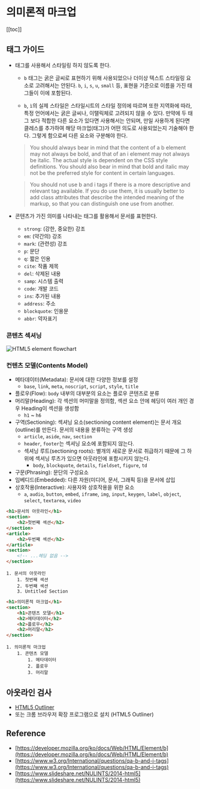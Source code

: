 # 의미론적 마크업

[[toc]]

## 태그 가이드

- 태그를 사용해서 스타일링 하지 않도록 한다.
    - `b` 태그는 굵은 글씨로 표현하기 위해 사용되었으나 더이상 텍스트 스타일링 요소로 고려해서는 안된다. `b`, `i`, `s`, `u`, `small` 등, 표현을 기준으로 이름을 가진 태그들이 이에 포함된다.
   
    - `b`, `ì`의 실제 스타일은 스타일시트의 스타일 정의에 따르며 또한 지역화에 따라, 특정 언어에서는 굵은 글씨나, 이탤릭체로 고려되지 않을 수 있다. 만약에 두 태그 보다 적합한 다른 요소가 있다면 사용해서는 안되며, 만일 사용하게 된다면 클레스를 추가하여 해당 마크업(태그)가 어떤 의도로 사용되었는지 기술해야 한다. 그렇게 함으로써 다른 요소와 구분해야 한다.

    > You should always bear in mind that the content of a b element may not always be bold, and that of an i element may not always be italic. The actual style is dependent on the CSS style definitions. You should also bear in mind that bold and italic may not be the preferred style for content in certain languages.
  
    >  You should not use b and i tags if there is a more descriptive and relevant tag available. If you do use them, it is usually better to add class attributes that describe the intended meaning of the markup, so that you can distinguish one use from another.

- 콘텐츠가 가진 의미를 나타내는 태그를 활용해서 문서를 표현한다.
    - `strong`: (강한, 중요한) 강조
    - `em`: (약간의) 강조
    - `mark`: (관련성) 강조
    - `p`: 문단
    - `q`: 짧은 인용
    - `cite`: 작품 제목
    - `del`: 삭제된 내용
    - `samp`: 시스템 출력
    - `code`: 개발 코드
    - `ins`: 추가된 내용
    - `address`: 주소
    - `blockquote`: 인용문
    - `abbr`: 약자표기
    
### 콘텐츠 섹셔닝
    
![HTML5 element flowchart](@assets/html/semantic-markup/flow-chart.png)

### 컨텐츠 모델(Contents Model)

- 메타데이터(Metadata): 문서에 대한 다양한 정보를 설정
    - `base`, `link`, `meta`, `noscript`, `script`, `style`, `title`
- 플로우(Flow): `body` 내부의 대부분의 요소는 플로우 콘텐츠로 분류
- 머리말(Heading): 각 섹션의 머미말을 정의함, 섹션 요소 안에 헤딩이 여러 개인 경우 Heading이 섹션을 생성함
    - `h1` ~ `h6`
- 구역(Sectioning): 섹셔닝 요소(sectioning content element)는 문서 개요(outline)를 만든다. 문서의 내용을 분류하는 구역 생성
    - `article`, `aside`, `nav`, `section`
    - `header`, `footer`는 섹셔닝 요소에 포함되지 않는다.
    - 섹셔닝 루트(sectioning roots): 별개의 새로운 문서로 취급하기 때문에 그 하위에 섹셔닝 루츠가 있으면 아웃라인에 포함시키지 않는다. 
        - `body`, `blockquote`, `details`, `fieldset`, `figure`, `td`
- 구문(Phrasing): 문단의 구성요소
- 임베디드(Embedded): 다른 자원(미디어, 문서, 그래픽 등)을 문서에 삽입
- 상호작용(Interactive): 사용자와 상호작용을 위한 요소
    - `a`, `audio`, `button`, `embed`, `iframe`, `img`, `input`, `keygen`, `label`, `object`, `select`, `textarea`, `video`

```html
<h1>문서의 아웃라인</h1>
<section>
    <h2>첫번째 섹션</h2>
</section>
<article>
    <h2>두번째 섹션</h2>
</article>
<section>
    <!-- ...헤딩 없음 -->
</section>
```

```
1. 문서의 아웃라인
    1. 첫번째 섹션
    2. 두번째 섹션
    3. Untitled Section
```

```html
<h1>의미론적 마크업</h1>
<section>
    <h1>콘텐츠 모델</h1>
    <h2>메타데이터</h2>
    <h2>플로우</h2>
    <h2>머리말</h2>
</section>
```

```
1. 의미론적 마크업
    1. 콘텐츠 모델
        1. 메타데이터
        2. 플로우
        3. 머리말
```

## 아웃라인 검사

- [HTML5 Outliner](https://gsnedders.html5.org/outliner/)
- 또는 크롬 브라우저 확장 프로그램으로 설치 (HTML5 Outliner)

## Reference 

- [https://developer.mozilla.org/ko/docs/Web/HTML/Element/b](https://developer.mozilla.org/ko/docs/Web/HTML/Element/b)
- [https://www.w3.org/International/questions/qa-b-and-i-tags](https://www.w3.org/International/questions/qa-b-and-i-tags)
- [https://www.slideshare.net/NULINTS/2014-html5](https://www.slideshare.net/NULINTS/2014-html5)
